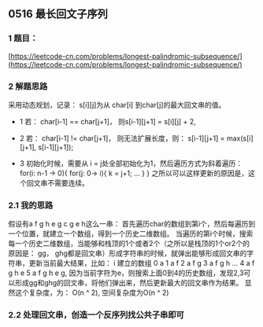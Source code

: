 ## 0516 最长回文子序列

### 1 题目：
[https://leetcode-cn.com/problems/longest-palindromic-subsequence/](https://leetcode-cn.com/problems/longest-palindromic-subsequence/)

### 2 解题思路
采用动态规划，记录： s[i][j]为从 char[i] 到char[j]的最大回文串的值。
- 1 若： char[i-1] == char[j+1]， 则s[i-1][j+1] = s[i][j] + 2,

- 2 若： char[i-1] != char[j+1]， 则无法扩展长度，则： s[i-1][j+1] = max(s[i][j+1], s[i-1][j+1]);
- 3 初始化时候，需要从 i = j处全部初始化为1，然后遍历方式为斜着遍历：
for(i: n-1 -> 0){
    for(j: 0-> i){
        k = j+1;
        ...
    }
}
之所以可以这样更新的原因是，这个回文串不需要连续。

### 2.1 我的思路
假设有a f g h e g c g e h这么一串：
首先遍历char的数组到第i个，然后每遍历到一个位置，就建立一个数组，得到一个历史二维数组。 当遍历的第i个时候，搜索每一个历史二维数组，当能够和栈顶的1个或者2个（之所以是栈顶的1个or2个的原因是： gg， ghg都是回文串）形成字符串的时候，就弹出能够形成回文串的字符串，更新当前最大结果，比如：
i  建立的数组
0  a
1  a f
2  a f g
3  a f g h 
...
4  a f g h e
5  a f g h e g, 因为当前字符为e，则搜索上面0到4的历史数组，发现2,3可以形成gg和ghg的回文串，将他们弹出来，然后更新最大的回文串作为结果。
显然这个复杂度，为： O(n ^ 2), 空间复杂度为O(n ^ 2)

### 2.2 处理回文串，创造一个反序列找公共子串即可
